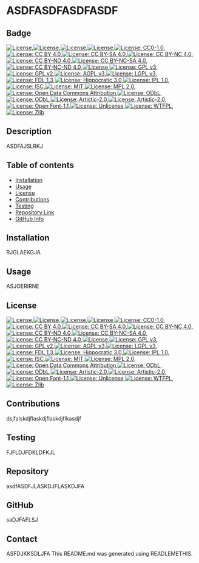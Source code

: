 
  # ASDFASDFASDFASDF
  ## Badge
  [![License](https://img.shields.io/badge/License-Apache_2.0-blue.svg)](https://opensource.org/licenses/Apache-2.0),[![License](https://img.shields.io/badge/License-Boost_1.0-lightblue.svg)](https://www.boost.org/LICENSE_1_0.txt),[![License](https://img.shields.io/badge/License-BSD_3--Clause-blue.svg)](https://opensource.org/licenses/BSD-3-Clause),[![License](https://img.shields.io/badge/License-BSD_2--Clause-orange.svg)](https://opensource.org/licenses/BSD-2-Clause),[![License: CC0-1.0](https://licensebuttons.net/l/zero/1.0/80x15.png)](http://creativecommons.org/publicdomain/zero/1.0/),[![License: CC BY 4.0](https://img.shields.io/badge/License-CC_BY_4.0-lightgrey.svg)](https://creativecommons.org/licenses/by/4.0/),[![License: CC BY-SA 4.0](https://licensebuttons.net/l/by-sa/4.0/80x15.png)](https://creativecommons.org/licenses/by-sa/4.0/),[![License: CC BY-NC 4.0](https://img.shields.io/badge/License-CC_BY--NC_4.0-lightgrey.svg)](https://creativecommons.org/licenses/by-nc/4.0/),[![License: CC BY-ND 4.0](https://img.shields.io/badge/License-CC_BY--ND_4.0-lightgrey.svg)](https://creativecommons.org/licenses/by-nd/4.0/),[![License: CC BY-NC-SA 4.0](https://img.shields.io/badge/License-CC_BY--NC--SA_4.0-lightgrey.svg)](https://creativecommons.org/licenses/by-nc-sa/4.0/),[![License: CC BY-NC-ND 4.0](https://licensebuttons.net/l/by-nc-nd/4.0/80x15.png)](https://creativecommons.org/licenses/by-nc-nd/4.0/),[![License](https://img.shields.io/badge/License-EPL_1.0-red.svg)](https://opensource.org/licenses/EPL-1.0),[![License: GPL v3](https://img.shields.io/badge/License-GPLv3-blue.svg)](https://www.gnu.org/licenses/gpl-3.0),[![License: GPL v2](https://img.shields.io/badge/License-GPL_v2-blue.svg)](https://www.gnu.org/licenses/old-licenses/gpl-2.0.en.html),[![License: AGPL v3](https://img.shields.io/badge/License-AGPL_v3-blue.svg)](https://www.gnu.org/licenses/agpl-3.0),[![License: LGPL v3](https://img.shields.io/badge/License-LGPL_v3-blue.svg)](https://www.gnu.org/licenses/lgpl-3.0),[![License: FDL 1.3](https://img.shields.io/badge/License-FDL_v1.3-blue.svg)](https://www.gnu.org/licenses/fdl-1.3),[![License: Hippocratic 3.0](https://img.shields.io/badge/License-Hippocratic_3.0-lightgrey.svg)](https://firstdonoharm.dev),[![License: IPL 1.0](https://img.shields.io/badge/License-IPL_1.0-blue.svg)](https://opensource.org/licenses/IPL-1.0),[![License: ISC](https://img.shields.io/badge/License-ISC-blue.svg)](https://opensource.org/licenses/ISC),[![License: MIT](https://img.shields.io/badge/License-MIT-yellow.svg)](https://opensource.org/licenses/MIT),[![License: MPL 2.0](https://img.shields.io/badge/License-MPL_2.0-brightgreen.svg)](https://opensource.org/licenses/MPL-2.0),[![License: Open Data Commons Attribution](https://img.shields.io/badge/License-ODC_BY-brightgreen.svg)](https://opendatacommons.org/licenses/by/),[![License: ODbL](https://img.shields.io/badge/License-ODbL-brightgreen.svg)](https://opendatacommons.org/licenses/odbl/),[![License: ODbL](https://img.shields.io/badge/License-PDDL-brightgreen.svg)](https://opendatacommons.org/licenses/pddl/),[![License: Artistic-2.0](https://img.shields.io/badge/License-Perl-0298c3.svg)](https://opensource.org/licenses/Artistic-2.0),[![License: Artistic-2.0](https://img.shields.io/badge/License-Artistic_2.0-0298c3.svg)](https://opensource.org/licenses/Artistic-2.0),[![License: Open Font-1.1](https://img.shields.io/badge/License-OFL_1.1-lightgreen.svg)](https://opensource.org/licenses/OFL-1.1),[![License: Unlicense](https://img.shields.io/badge/license-Unlicense-blue.svg)](http://unlicense.org/),[![License: WTFPL](https://img.shields.io/badge/License-WTFPL-brightgreen.svg)](http://www.wtfpl.net/about/),[![License: Zlib](https://img.shields.io/badge/License-Zlib-lightgrey.svg)](https://opensource.org/licenses/Zlib)
  ## Description 
  ASDFAJSLRKJ
  ## Table of contents
  - [Installation](#Installation)
  - [Usage](#Usage)
  - [License](#License)
  - [Contributions](#Contributions)
  - [Testing](#Testing)
  - [Repository Link](#Repository)
  - [GitHub Info](#GitHub) 
  ## Installation
  RJGLAEKGJA
  ## Usage
  ASJOERIRNE
  ## License
  [![License](https://img.shields.io/badge/License-Apache_2.0-blue.svg)](https://opensource.org/licenses/Apache-2.0),[![License](https://img.shields.io/badge/License-Boost_1.0-lightblue.svg)](https://www.boost.org/LICENSE_1_0.txt),[![License](https://img.shields.io/badge/License-BSD_3--Clause-blue.svg)](https://opensource.org/licenses/BSD-3-Clause),[![License](https://img.shields.io/badge/License-BSD_2--Clause-orange.svg)](https://opensource.org/licenses/BSD-2-Clause),[![License: CC0-1.0](https://licensebuttons.net/l/zero/1.0/80x15.png)](http://creativecommons.org/publicdomain/zero/1.0/),[![License: CC BY 4.0](https://img.shields.io/badge/License-CC_BY_4.0-lightgrey.svg)](https://creativecommons.org/licenses/by/4.0/),[![License: CC BY-SA 4.0](https://licensebuttons.net/l/by-sa/4.0/80x15.png)](https://creativecommons.org/licenses/by-sa/4.0/),[![License: CC BY-NC 4.0](https://img.shields.io/badge/License-CC_BY--NC_4.0-lightgrey.svg)](https://creativecommons.org/licenses/by-nc/4.0/),[![License: CC BY-ND 4.0](https://img.shields.io/badge/License-CC_BY--ND_4.0-lightgrey.svg)](https://creativecommons.org/licenses/by-nd/4.0/),[![License: CC BY-NC-SA 4.0](https://img.shields.io/badge/License-CC_BY--NC--SA_4.0-lightgrey.svg)](https://creativecommons.org/licenses/by-nc-sa/4.0/),[![License: CC BY-NC-ND 4.0](https://licensebuttons.net/l/by-nc-nd/4.0/80x15.png)](https://creativecommons.org/licenses/by-nc-nd/4.0/),[![License](https://img.shields.io/badge/License-EPL_1.0-red.svg)](https://opensource.org/licenses/EPL-1.0),[![License: GPL v3](https://img.shields.io/badge/License-GPLv3-blue.svg)](https://www.gnu.org/licenses/gpl-3.0),[![License: GPL v2](https://img.shields.io/badge/License-GPL_v2-blue.svg)](https://www.gnu.org/licenses/old-licenses/gpl-2.0.en.html),[![License: AGPL v3](https://img.shields.io/badge/License-AGPL_v3-blue.svg)](https://www.gnu.org/licenses/agpl-3.0),[![License: LGPL v3](https://img.shields.io/badge/License-LGPL_v3-blue.svg)](https://www.gnu.org/licenses/lgpl-3.0),[![License: FDL 1.3](https://img.shields.io/badge/License-FDL_v1.3-blue.svg)](https://www.gnu.org/licenses/fdl-1.3),[![License: Hippocratic 3.0](https://img.shields.io/badge/License-Hippocratic_3.0-lightgrey.svg)](https://firstdonoharm.dev),[![License: IPL 1.0](https://img.shields.io/badge/License-IPL_1.0-blue.svg)](https://opensource.org/licenses/IPL-1.0),[![License: ISC](https://img.shields.io/badge/License-ISC-blue.svg)](https://opensource.org/licenses/ISC),[![License: MIT](https://img.shields.io/badge/License-MIT-yellow.svg)](https://opensource.org/licenses/MIT),[![License: MPL 2.0](https://img.shields.io/badge/License-MPL_2.0-brightgreen.svg)](https://opensource.org/licenses/MPL-2.0),[![License: Open Data Commons Attribution](https://img.shields.io/badge/License-ODC_BY-brightgreen.svg)](https://opendatacommons.org/licenses/by/),[![License: ODbL](https://img.shields.io/badge/License-ODbL-brightgreen.svg)](https://opendatacommons.org/licenses/odbl/),[![License: ODbL](https://img.shields.io/badge/License-PDDL-brightgreen.svg)](https://opendatacommons.org/licenses/pddl/),[![License: Artistic-2.0](https://img.shields.io/badge/License-Perl-0298c3.svg)](https://opensource.org/licenses/Artistic-2.0),[![License: Artistic-2.0](https://img.shields.io/badge/License-Artistic_2.0-0298c3.svg)](https://opensource.org/licenses/Artistic-2.0),[![License: Open Font-1.1](https://img.shields.io/badge/License-OFL_1.1-lightgreen.svg)](https://opensource.org/licenses/OFL-1.1),[![License: Unlicense](https://img.shields.io/badge/license-Unlicense-blue.svg)](http://unlicense.org/),[![License: WTFPL](https://img.shields.io/badge/License-WTFPL-brightgreen.svg)](http://www.wtfpl.net/about/),[![License: Zlib](https://img.shields.io/badge/License-Zlib-lightgrey.svg)](https://opensource.org/licenses/Zlib)
  ## Contributions
  dsjfalskdjflaskdjflaskdjflkasdjf
  ## Testing
  FJFLDJFDKLDFKJL
  ## Repository
  asdfASDFJLASKDJFLASKDJFA
  ## GitHub
  saDJFAFLSJ
  ## Contact
  ASFDJKKSDLJFA
  This README.md was generated using READLEMETHIS.
